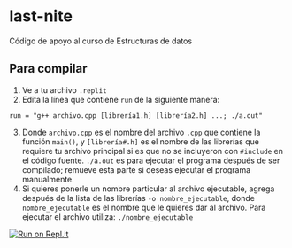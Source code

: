 # last-nite
Código de apoyo al curso de Estructuras de datos

## Para compilar
1. Ve a tu archivo  `.replit`
2. Edita la línea que contiene `run` de la siguiente manera:

`run = "g++ archivo.cpp [librería1.h] [librería2.h] ...; ./a.out"`

3. Donde `archivo.cpp` es el nombre del archivo `.cpp` que contiene la función `main()`, y `[librería#.h]` es el nombre de las librerías que requiere tu archivo principal si es que no se incluyeron con `#include` en el código fuente. `./a.out` es para ejecutar el programa después de ser compilado; remueve esta parte si deseas ejecutar el programa manualmente.
4. Si quieres ponerle un nombre particular al archivo ejecutable, agrega después de la lista de las librerías `-o nombre_ejecutable`, donde `nombre_ejecutable` es el nombre que le quieres dar al archivo. Para ejecutar el archivo utiliza: `./nombre_ejecutable`


[![Run on Repl.it](https://repl.it/badge/github/ejuarezp/last-nite)](https://repl.it/github/ejuarezp/last-nite)